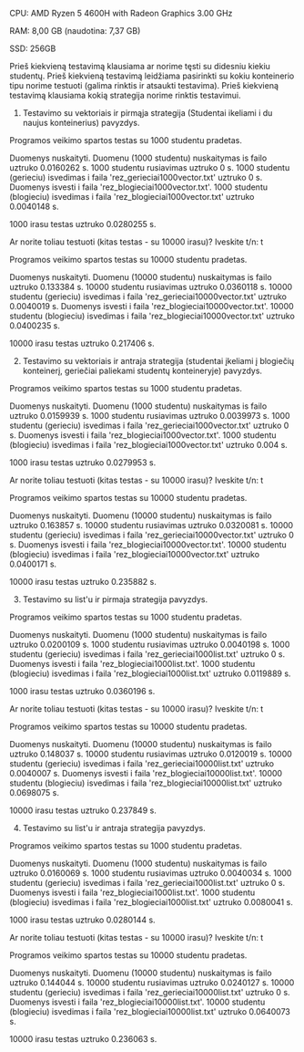 CPU: AMD Ryzen 5 4600H with Radeon Graphics 3.00 GHz

RAM: 8,00 GB (naudotina: 7,37 GB)

SSD: 256GB

Prieš kiekvieną testavimą klausiama ar norime tęsti su didesniu kiekiu studentų.
Prieš kiekvieną testavimą leidžiama pasirinkti su kokiu konteinerio tipu norime testuoti (galima rinktis ir atsaukti testavima).
Prieš kiekvieną testavimą klausiama kokią strategija norime rinktis testavimui.

1) Testavimo su vektoriais ir pirmąja strategija (Studentai ikeliami i du naujus konteinerius) pavyzdys.

Programos veikimo spartos testas su 1000 studentu pradetas.

Duomenys nuskaityti.
Duomenu (1000 studentu) nuskaitymas is failo uztruko 0.0160262 s.
1000 studentu rusiavimas uztruko 0 s.
1000 studentu (gerieciu) isvedimas i faila 'rez_gerieciai1000vector.txt' uztruko 0 s.
Duomenys isvesti i faila 'rez_blogieciai1000vector.txt'.
1000 studentu (blogieciu) isvedimas i faila 'rez_blogieciai1000vector.txt' uztruko 0.0040148 s.

1000 irasu testas uztruko 0.0280255 s.

Ar norite toliau testuoti (kitas testas - su 10000 irasu)? Iveskite t/n:
t

Programos veikimo spartos testas su 10000 studentu pradetas.

Duomenys nuskaityti.
Duomenu (10000 studentu) nuskaitymas is failo uztruko 0.133384 s.
10000 studentu rusiavimas uztruko 0.0360118 s.
10000 studentu (gerieciu) isvedimas i faila 'rez_gerieciai10000vector.txt' uztruko 0.0040019 s.
Duomenys isvesti i faila 'rez_blogieciai10000vector.txt'.
10000 studentu (blogieciu) isvedimas i faila 'rez_blogieciai10000vector.txt' uztruko 0.0400235 s.

10000 irasu testas uztruko 0.217406 s.

2) Testavimo su vektoriais ir antraja strategija (studentai įkeliami į blogiečių konteinerį, geriečiai paliekami studentų konteineryje) pavyzdys.

Programos veikimo spartos testas su 1000 studentu pradetas.

Duomenys nuskaityti.
Duomenu (1000 studentu) nuskaitymas is failo uztruko 0.0159939 s.
1000 studentu rusiavimas uztruko 0.0039973 s.
1000 studentu (gerieciu) isvedimas i faila 'rez_gerieciai1000vector.txt' uztruko 0 s.
Duomenys isvesti i faila 'rez_blogieciai1000vector.txt'.
1000 studentu (blogieciu) isvedimas i faila 'rez_blogieciai1000vector.txt' uztruko 0.004 s.

1000 irasu testas uztruko 0.0279953 s.

Ar norite toliau testuoti (kitas testas - su 10000 irasu)? Iveskite t/n:
t

Programos veikimo spartos testas su 10000 studentu pradetas.

Duomenys nuskaityti.
Duomenu (10000 studentu) nuskaitymas is failo uztruko 0.163857 s.
10000 studentu rusiavimas uztruko 0.0320081 s.
10000 studentu (gerieciu) isvedimas i faila 'rez_gerieciai10000vector.txt' uztruko 0 s.
Duomenys isvesti i faila 'rez_blogieciai10000vector.txt'.
10000 studentu (blogieciu) isvedimas i faila 'rez_blogieciai10000vector.txt' uztruko 0.0400171 s.

10000 irasu testas uztruko 0.235882 s.

3) Testavimo su list'u ir pirmaja strategija pavyzdys.

Programos veikimo spartos testas su 1000 studentu pradetas.

Duomenys nuskaityti.
Duomenu (1000 studentu) nuskaitymas is failo uztruko 0.0200109 s.
1000 studentu rusiavimas uztruko 0.0040198 s.
1000 studentu (gerieciu) isvedimas i faila 'rez_gerieciai1000list.txt' uztruko 0 s.
Duomenys isvesti i faila 'rez_blogieciai1000list.txt'.
1000 studentu (blogieciu) isvedimas i faila 'rez_blogieciai1000list.txt' uztruko 0.0119889 s.

1000 irasu testas uztruko 0.0360196 s.

Ar norite toliau testuoti (kitas testas - su 10000 irasu)? Iveskite t/n:
t

Programos veikimo spartos testas su 10000 studentu pradetas.

Duomenys nuskaityti.
Duomenu (10000 studentu) nuskaitymas is failo uztruko 0.148037 s.
10000 studentu rusiavimas uztruko 0.0120019 s.
10000 studentu (gerieciu) isvedimas i faila 'rez_gerieciai10000list.txt' uztruko 0.0040007 s.
Duomenys isvesti i faila 'rez_blogieciai10000list.txt'.
10000 studentu (blogieciu) isvedimas i faila 'rez_blogieciai10000list.txt' uztruko 0.0698075 s.

10000 irasu testas uztruko 0.237849 s.

4) Testavimo su list'u ir antraja strategija pavyzdys.

Programos veikimo spartos testas su 1000 studentu pradetas.

Duomenys nuskaityti.
Duomenu (1000 studentu) nuskaitymas is failo uztruko 0.0160069 s.
1000 studentu rusiavimas uztruko 0.0040034 s.
1000 studentu (gerieciu) isvedimas i faila 'rez_gerieciai1000list.txt' uztruko 0 s.
Duomenys isvesti i faila 'rez_blogieciai1000list.txt'.
1000 studentu (blogieciu) isvedimas i faila 'rez_blogieciai1000list.txt' uztruko 0.0080041 s.

1000 irasu testas uztruko 0.0280144 s.

Ar norite toliau testuoti (kitas testas - su 10000 irasu)? Iveskite t/n:
t

Programos veikimo spartos testas su 10000 studentu pradetas.

Duomenys nuskaityti.
Duomenu (10000 studentu) nuskaitymas is failo uztruko 0.144044 s.
10000 studentu rusiavimas uztruko 0.0240127 s.
10000 studentu (gerieciu) isvedimas i faila 'rez_gerieciai10000list.txt' uztruko 0 s.
Duomenys isvesti i faila 'rez_blogieciai10000list.txt'.
10000 studentu (blogieciu) isvedimas i faila 'rez_blogieciai10000list.txt' uztruko 0.0640073 s.

10000 irasu testas uztruko 0.236063 s.





